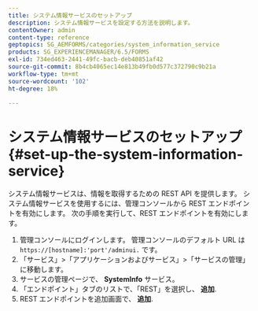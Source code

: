 ```yaml
---
title: システム情報サービスのセットアップ
description: システム情報サービスを設定する方法を説明します。
contentOwner: admin
content-type: reference
geptopics: SG_AEMFORMS/categories/system_information_service
products: SG_EXPERIENCEMANAGER/6.5/FORMS
exl-id: 734ed463-2441-49fc-bacb-deb40851af42
source-git-commit: 8b4cb4065ec14e813b49fb0d577c372790c9b21a
workflow-type: tm+mt
source-wordcount: '102'
ht-degree: 18%

---
```


# システム情報サービスのセットアップ {#set-up-the-system-information-service}

システム情報サービスは、情報を取得するための REST API を提供します。 システム情報サービスを使用するには、管理コンソールから REST エンドポイントを有効にします。 次の手順を実行して、REST エンドポイントを有効にします。

1. 管理コンソールにログインします。 管理コンソールのデフォルト URL は `https://[hostname]:'port'/adminui.` です。
1. 「サービス」>「アプリケーションおよびサービス」>「サービスの管理」に移動します。
1. サービスの管理ページで、 **SystemInfo** サービス。
1. 「エンドポイント」タブのリストで、「REST」を選択し、 **追加**.
1. REST エンドポイントを追加画面で、 **追加**.
